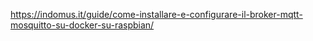 https://indomus.it/guide/come-installare-e-configurare-il-broker-mqtt-mosquitto-su-docker-su-raspbian/
